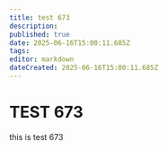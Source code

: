 ```yaml
---
title: test 673
description: 
published: true
date: 2025-06-16T15:00:11.685Z
tags: 
editor: markdown
dateCreated: 2025-06-16T15:00:11.685Z
---
```


# TEST 673
this is test 673
